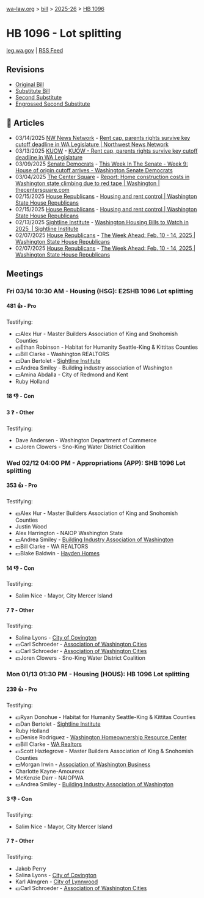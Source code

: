 [wa-law.org](/) > [bill](/bill/) > [2025-26](/bill/2025-26/) > [HB 1096](/bill/2025-26/hb/1096/)

# HB 1096 - Lot splitting
[leg.wa.gov](https://app.leg.wa.gov/billsummary?BillNumber=1096&Year=2025&Initiative=false) | [RSS Feed](./rss.xml)

## Revisions
* [Original Bill](1/)
* [Substitute Bill](S/)
* [Second Substitute](S2/)
* [Engrossed Second Substitute](S2.E/)

## 📰 Articles
* 03/14/2025 [NW News Network](/org/nw_news_network/) - [Rent cap, parents rights survive key cutoff deadline in WA Legislature | Northwest News Network](https://www.nwnewsnetwork.org/2025-03-13/rent-cap-parents-rights-survive-key-cutoff-deadline-in-wa-legislature#:~:text=HB%201096)
* 03/13/2025 [KUOW](/org/kuow/) - [KUOW - Rent cap, parents rights survive key cutoff deadline in WA Legislature](https://www.kuow.org/stories/rent-cap-parents-rights-survive-key-cutoff-deadline-in-wa-legislature#:~:text=HB%201096)
* 03/09/2025 [Senate Democrats](/org/senate_democrats/) - [This Week In The Senate - Week 9: House of origin cutoff arrives - Washington Senate Democrats](https://senatedemocrats.wa.gov/blog/2025/03/09/this-week-in-the-senate-week-9-house-of-origin-cutoff-arrives/#:~:text=HB%201096)
* 03/04/2025 [The Center Square](/org/the_center_square/) - [Report: Home construction costs in Washington state climbing due to red tape | Washington | thecentersquare.com](https://www.thecentersquare.com/washington/article_efe4c1d2-f94c-11ef-a413-932e6970f6ad.html#:~:text=House%20Bill%201096)
* 02/15/2025 [House Republicans](/org/house_republicans/) - [Housing and rent control | Washington State House Republicans](http://houserepublicans.wa.gov/current/housing-and-rent-control/#:~:text=House%20Bill%201096)
* 02/15/2025 [House Republicans](/org/house_republicans/) - [Housing and rent control | Washington State House Republicans](https://houserepublicans.wa.gov/current/housing-and-rent-control/#:~:text=House%20Bill%201096)
* 02/13/2025 [Sightline Institute](/org/sightline_institute/) - [Washington Housing Bills to Watch in 2025  | Sightline Institute](https://www.sightline.org/2025/02/13/washington-housing-bills-to-watch-in-2025/#:~:text=HB%201096)
* 02/07/2025 [House Republicans](/org/house_republicans/) - [The Week Ahead: Feb. 10 - 14, 2025 | Washington State House Republicans](http://houserepublicans.wa.gov/week/the-week-ahead-feb-10-14-2025/#:~:text=HB%201096)
* 02/07/2025 [House Republicans](/org/house_republicans/) - [The Week Ahead: Feb. 10 - 14, 2025 | Washington State House Republicans](https://houserepublicans.wa.gov/week/the-week-ahead-feb-10-14-2025/#:~:text=HB%201096)

## Meetings
### Fri 03/14 10:30 AM - Housing (HSG): E2SHB 1096 Lot splitting
#### 481 👍 - Pro
Testifying:
* 💵Alex Hur - Master Builders Association of King and Snohomish Counties
* 💵Ethan Robinson - Habitat for Humanity Seattle-King & Kittitas Counties
* 💵Bill Clarke - Washington REALTORS
* 💵Dan Bertolet - [Sightline Institute](/org/sightline_institute/)
* 💵Andrea Smiley - Building industry association of Washington
* 💵Amina Abdalla - City of Redmond and Kent
* Ruby Holland

#### 18 👎 - Con

#### 3 ❓ - Other
Testifying:
* Dave Andersen - Washington Department of Commerce
* 💵Joren Clowers - Sno-King Water District Coalition

### Wed 02/12 04:00 PM - Appropriations (APP): SHB 1096 Lot splitting
#### 353 👍 - Pro
Testifying:
* 💵Alex Hur - Master Builders Association of King and Snohomish Counties
* Justin Wood
* Alex Harrington - NAIOP Washington State
* 💵Andrea Smiley - [Building Industry Association of Washington](/org/building_industry_association_of_washington/)
* 💵Bill Clarke - WA REALTORS
* 💵Blake Baldwin - [Hayden Homes](/org/hayden_homes/)

#### 14 👎 - Con
Testifying:
* Salim Nice - Mayor, City Mercer Island

#### 7 ❓ - Other
Testifying:
* Salina Lyons - [City of Covington](/org/city_of_covington/)
* 💵Carl Schroeder - [Association of Washington Cities](/org/association_of_washington_cities/)
* 💵Carl Schroeder - [Association of Washington Cities](/org/association_of_washington_cities/)
* 💵Joren Clowers - Sno-King Water District Coalition

### Mon 01/13 01:30 PM - Housing (HOUS): HB 1096 Lot splitting
#### 239 👍 - Pro
Testifying:
* 💵Ryan Donohue - Habitat for Humanity Seattle-King & Kittitas Counties
* 💵Dan Bertolet - [Sightline Institute](/org/sightline_institute/)
* Ruby Holland
* 💵Denise Rodriguez - [Washington Homeownership Resource Center](/org/washington_homeownership_resource_center/)
* 💵Bill Clarke - [WA Realtors](/org/washington_association_of_realtors/)
* 💵Scott Hazlegrove - Master Builders Association of King & Snohomish Counties
* 💵Morgan Irwin - [Association of Washington Business](/org/association_of_washington_business/)
* Charlotte Kayne-Amoureux
* McKenzie Darr - NAIOPWA
* 💵Andrea Smiley - [Building Industry Association of Washington](/org/building_industry_association_of_washington/)

#### 3 👎 - Con
Testifying:
* Salim Nice - Mayor, City Mercer Island

#### 7 ❓ - Other
Testifying:
* Jakob Perry
* Salina Lyons - [City of Covington](/org/city_of_covington/)
* Karl Almgren - [City of Lynnwood](/org/city_of_lynnwood/)
* 💵Carl Schroeder - [Association of Washington Cities](/org/association_of_washington_cities/)
